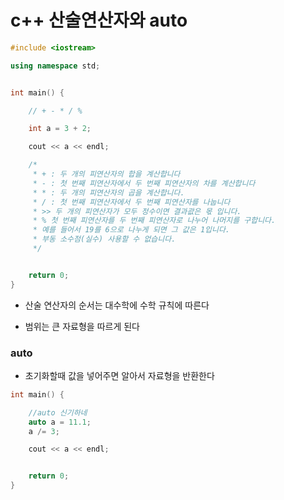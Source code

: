 # c++ 산술연산자와 auto

```c++
#include <iostream>

using namespace std;


int main() {

    // + - * / %

    int a = 3 + 2;

    cout << a << endl;

    /*
     * + : 두 개의 피연산자의 합을 계산합니다
     * - : 첫 번째 피연산자에서 두 번째 피연산자의 차를 계산합니다
     * * : 두 개의 피연산자의 곱을 계산합니다.
     * / : 첫 번째 피연산자에서 두 번째 피연산자를 나눕니다
     * >> 두 개의 피연산자가 모두 정수이면 결과괎은 몫 입니다.
     * % 첫 번째 피연산자를 두 번째 피연산자로 나누어 나머지를 구합니다.
     * 예를 들어서 19를 6으로 나누게 되면 그 값은 1입니다.
     * 부동 소수점(실수) 사용할 수 없습니다.
     */


    return 0;
}
```

- 산술 연산자의 순서는 대수학에 수학 규칙에 따른다 

- 범위는 큰 자료형을 따르게 된다

### auto

- 초기화할때 값을 넣어주면 알아서 자료형을 반환한다

```c++
int main() {

    //auto 신기하네
    auto a = 11.1;
    a /= 3;

    cout << a << endl;


    return 0;
}
```



